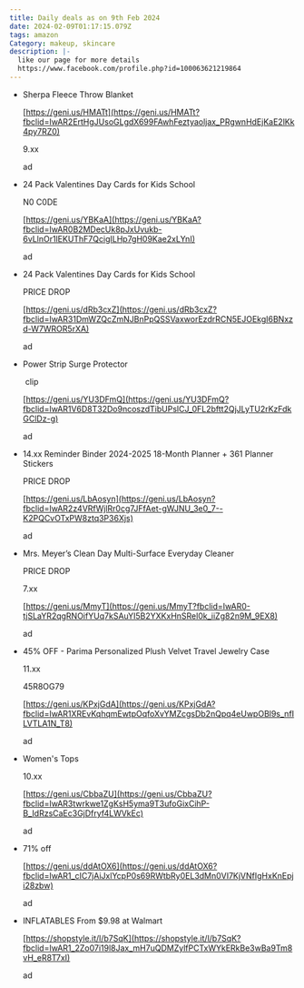 ```yaml
---
title: Daily deals as on 9th Feb 2024
date: 2024-02-09T01:17:15.079Z
tags: amazon
Category: makeup, skincare
description: |-
  like our page for more details
  https://www.facebook.com/profile.php?id=100063621219864
---
```

* <!--StartFragment-->

  Sherpa Fleece Throw Blanket

  [https://geni.us/HMATt](https://geni.us/HMATt?fbclid=IwAR2ErtHgJUsoGLgdX699FAwhFeztyaoljax_PRgwnHdEjKaE2lKk4py7RZ0)

  9.xx

  ad

  <!--EndFragment-->
* <!--StartFragment-->

  24 Pack Valentines Day Cards for Kids School

  N0 C0DE 

  [https://geni.us/YBKaA](https://geni.us/YBKaA?fbclid=IwAR0B2MDecUk8pJxUvukb-6vLlnOr1lEKUThF7QcigILHp7gH09Kae2xLYnI)

  ad

  <!--EndFragment-->
* <!--StartFragment-->

  24 Pack Valentines Day Cards for Kids School

  PRICE DROP

  [https://geni.us/dRb3cxZ](https://geni.us/dRb3cxZ?fbclid=IwAR31DmWZQcZmNJBnPpQSSVaxworEzdrRCN5EJOEkgI6BNxzd-W7WROR5rXA)

  ad

  <!--EndFragment-->
* <!--StartFragment-->

  Power Strip Surge Protector

   clip

  [https://geni.us/YU3DFmQ](https://geni.us/YU3DFmQ?fbclid=IwAR1V6D8T32Do9ncoszdTibUPslCJ_0FL2bftt2QjJLyTU2rKzFdkGClDz-g)

  ad

  <!--EndFragment-->
* <!--StartFragment-->

  14.xx Reminder Binder 2024-2025 18-Month Planner + 361 Planner Stickers

  PRICE DROP 

  [https://geni.us/LbAosyn](https://geni.us/LbAosyn?fbclid=IwAR2z4VRfWjlRr0cg7JFfAet-gWJNU_3e0_7--K2PQCvOTxPW8ztq3P36Xjs)

  ad

  <!--EndFragment-->
* <!--StartFragment-->

  Mrs. Meyer’s Clean Day Multi-Surface Everyday Cleaner

  PRICE DROP 

  7.xx

  [https://geni.us/MmyT](https://geni.us/MmyT?fbclid=IwAR0-tjSLaYR2qgRNOifYUq7kSAuYI5B2YXKxHnSRel0k_iiZg82n9M_9EX8)

  ad

  <!--EndFragment-->
* <!--StartFragment-->

  45% OFF - Parima Personalized Plush Velvet Travel Jewelry Case

  11.xx

  45R8OG79

  [https://geni.us/KPxjGdA](https://geni.us/KPxjGdA?fbclid=IwAR1XREvKqhqmEwtpOqfoXvYMZcgsDb2nQpq4eUwpOBl9s_nfILVTLA1N_T8)

  ad

  <!--EndFragment-->
* <!--StartFragment-->

  Women's Tops

  10.xx

  [https://geni.us/CbbaZU](https://geni.us/CbbaZU?fbclid=IwAR3twrkwe1ZgKsH5yma9T3ufoGixCihP-B_IdRzsCaEc3GjDfryf4LWVkEc)

  ad

  <!--EndFragment-->
* <!--StartFragment-->

  71% off

  [https://geni.us/ddAtOX6](https://geni.us/ddAtOX6?fbclid=IwAR1_cIC7jAiJxlYcpP0s69RWtbRy0EL3dMn0VI7KjVNfIgHxKnEpji28zbw)

  ad

  <!--EndFragment-->
* <!--StartFragment-->

  INFLATABLES From $9.98 at Walmart

  [https://shopstyle.it/l/b7SqK](https://shopstyle.it/l/b7SqK?fbclid=IwAR1_2Zo07i19l8Jax_mH7uQDMZylfPCTxWYkERkBe3wBa9Tm8vH_eR8T7xI)

  ad

  <!--EndFragment-->
